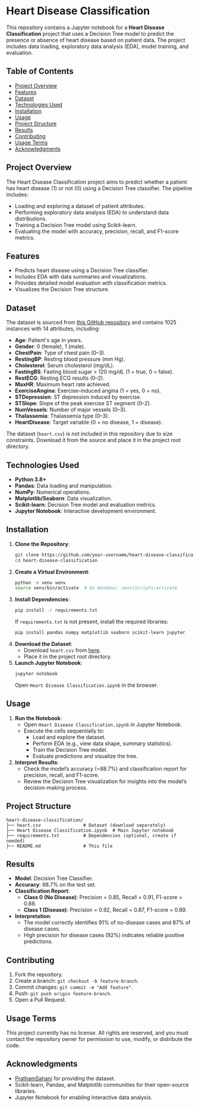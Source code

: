 # Heart Disease Classification

This repository contains a Jupyter notebook for a **Heart Disease Classification** project that uses a Decision Tree model to predict the presence or absence of heart disease based on patient data. The project includes data loading, exploratory data analysis (EDA), model training, and evaluation.

## Table of Contents
- [Project Overview](#project-overview)
- [Features](#features)
- [Dataset](#dataset)
- [Technologies Used](#technologies-used)
- [Installation](#installation)
- [Usage](#usage)
- [Project Structure](#project-structure)
- [Results](#results)
- [Contributing](#contributing)
- [Usage Terms](#usage-terms)
- [Acknowledgments](#acknowledgments)

## Project Overview
The Heart Disease Classification project aims to predict whether a patient has heart disease (1) or not (0) using a Decision Tree classifier. The pipeline includes:
- Loading and exploring a dataset of patient attributes.
- Performing exploratory data analysis (EDA) to understand data distributions.
- Training a Decision Tree model using Scikit-learn.
- Evaluating the model with accuracy, precision, recall, and F1-score metrics.

## Features
- Predicts heart disease using a Decision Tree classifier.
- Includes EDA with data summaries and visualizations.
- Provides detailed model evaluation with classification metrics.
- Visualizes the Decision Tree structure.

## Dataset
The dataset is sourced from [this GitHub repository](https://github.com/PrathamSahani/heart-diseasses-prediction/blob/main/Heart/heart.csv) and contains 1025 instances with 14 attributes, including:
- **Age**: Patient's age in years.
- **Gender**: 0 (female), 1 (male).
- **ChestPain**: Type of chest pain (0–3).
- **RestingBP**: Resting blood pressure (mm Hg).
- **Cholesterol**: Serum cholesterol (mg/dL).
- **FastingBS**: Fasting blood sugar > 120 mg/dL (1 = true, 0 = false).
- **RestECG**: Resting ECG results (0–2).
- **MaxHR**: Maximum heart rate achieved.
- **ExerciseAngina**: Exercise-induced angina (1 = yes, 0 = no).
- **STDepression**: ST depression induced by exercise.
- **STSlope**: Slope of the peak exercise ST segment (0–2).
- **NumVessels**: Number of major vessels (0–3).
- **Thalassemia**: Thalassemia type (0–3).
- **HeartDisease**: Target variable (0 = no disease, 1 = disease).

The dataset (`heart.csv`) is not included in this repository due to size constraints. Download it from the source and place it in the project root directory.

## Technologies Used
- **Python 3.8+**
- **Pandas**: Data loading and manipulation.
- **NumPy**: Numerical operations.
- **Matplotlib/Seaborn**: Data visualization.
- **Scikit-learn**: Decision Tree model and evaluation metrics.
- **Jupyter Notebook**: Interactive development environment.

## Installation
1. **Clone the Repository**:
   ```bash
   git clone https://github.com/your-username/heart-disease-classification.git
   cd heart-disease-classification
   ```
2. **Create a Virtual Environment**:
   ```bash
   python -m venv venv
   source venv/bin/activate  # On Windows: venv\Scripts\activate
   ```
3. **Install Dependencies**:
   ```bash
   pip install -r requirements.txt
   ```
   If `requirements.txt` is not present, install the required libraries:
   ```bash
   pip install pandas numpy matplotlib seaborn scikit-learn jupyter
   ```
4. **Download the Dataset**:
   - Download `heart.csv` from [here](https://github.com/PrathamSahani/heart-diseasses-prediction/blob/main/Heart/heart.csv).
   - Place it in the project root directory.
5. **Launch Jupyter Notebook**:
   ```bash
   jupyter notebook
   ```
   Open `Heart Disease Classification.ipynb` in the browser.

## Usage
1. **Run the Notebook**:
   - Open `Heart Disease Classification.ipynb` in Jupyter Notebook.
   - Execute the cells sequentially to:
     - Load and explore the dataset.
     - Perform EDA (e.g., view data shape, summary statistics).
     - Train the Decision Tree model.
     - Evaluate predictions and visualize the tree.
2. **Interpret Results**:
   - Check the model’s accuracy (~88.7%) and classification report for precision, recall, and F1-score.
   - Review the Decision Tree visualization for insights into the model’s decision-making process.

## Project Structure
```
heart-disease-classification/
├── heart.csv                # Dataset (download separately)
├── Heart Disease Classification.ipynb  # Main Jupyter notebook
├── requirements.txt         # Dependencies (optional, create if needed)
├── README.md                # This file
```

## Results
- **Model**: Decision Tree Classifier.
- **Accuracy**: 88.7% on the test set.
- **Classification Report**:
  - **Class 0 (No Disease)**: Precision = 0.85, Recall = 0.91, F1-score = 0.88.
  - **Class 1 (Disease)**: Precision = 0.92, Recall = 0.87, F1-score = 0.89.
- **Interpretation**:
  - The model correctly identifies 91% of no-disease cases and 87% of disease cases.
  - High precision for disease cases (92%) indicates reliable positive predictions.

## Contributing
1. Fork the repository.
2. Create a branch: `git checkout -b feature-branch`.
3. Commit changes: `git commit -m "Add feature"`.
4. Push: `git push origin feature-branch`.
5. Open a Pull Request.

## Usage Terms
This project currently has no license. All rights are reserved, and you must contact the repository owner for permission to use, modify, or distribute the code.

## Acknowledgments
- [PrathamSahani](https://github.com/PrathamSahani) for providing the dataset.
- Scikit-learn, Pandas, and Matplotlib communities for their open-source libraries.
- Jupyter Notebook for enabling interactive data analysis.
